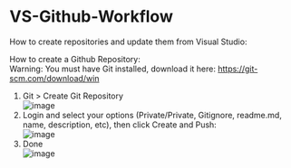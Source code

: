 # VS-Github-Workflow
How to create repositories and update them from Visual Studio: <br />

How to create a Github Repository: <br />
Warning: You must have Git installed, download it here: https://git-scm.com/download/win <br />

1. Git > Create Git Repository <br />
![image](https://github.com/smartypants110/VS-Github-Workflow/assets/160177890/5e3014db-21e3-4bfa-b968-6fee83fce53e) <br />
2. Login and select your options (Private/Private, Gitignore, readme.md, name, description, etc), then click Create and Push: <br />
![image](https://github.com/smartypants110/VS-Github-Workflow/assets/160177890/18e8269c-da4b-458f-aa4b-0ff3190beefd) <br />
3. Done <br />
![image](https://github.com/smartypants110/VS-Github-Workflow/assets/160177890/be76dbc7-0d92-48a2-ae15-efd67bab6dbb) <br />



